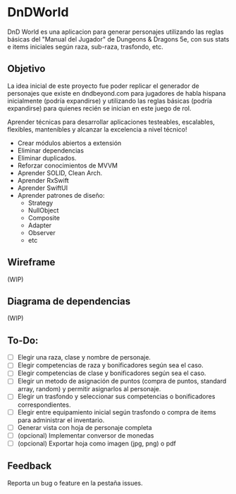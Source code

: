 # DnDWorld
DnD World es una aplicacion para generar personajes utilizando las reglas básicas del "Manual del Jugador" de Dungeons & Dragons 5e, con sus stats e items iniciales según raza, sub-raza, trasfondo, etc. 

## Objetivo

La idea inicial de este proyecto fue poder replicar el generador de personajes que existe en dndbeyond.com para jugadores de habla hispana inicialmente (podría expandirse) y utilizando las reglas básicas (podría expandirse) para quienes recién se inician en este juego de rol. 

Aprender técnicas para desarrollar aplicaciones testeables, escalables, flexibles, mantenibles y alcanzar la excelencia a nivel técnico! 
- Crear módulos abiertos a extensión
- Eliminar dependencias
- Eliminar duplicados.
- Reforzar conocimientos de MVVM
- Aprender SOLID, Clean Arch.
- Aprender RxSwift
- Aprender SwiftUI
- Aprender patrones de diseño:
  - Strategy
  - NullObject
  - Composite
  - Adapter
  - Observer
  - etc

## Wireframe
(WIP)

## Diagrama de dependencias
(WIP)

## To-Do: 
- [ ] Elegir una raza, clase y nombre de personaje.
- [ ] Elegir competencias de raza y bonificadores según sea el caso.
- [ ] Elegir competencias de clase y bonificadores según sea el caso.
- [ ] Elegir un metodo de asignación de puntos (compra de puntos, standard array, random) y permitir asignarlos al personaje. 
- [ ] Elegir un trasfondo y seleccionar sus competencias o bonificadores correspondientes. 
- [ ] Elegir entre equipamiento inicial según trasfondo o compra de items para administrar el inventario. 
- [ ] Generar vista con hoja de personaje completa
- [ ] (opcional) Implementar conversor de monedas
- [ ] (opcional) Exportar hoja como imagen (jpg, png) o pdf

## Feedback
Reporta un bug o feature en la pestaña issues. 
